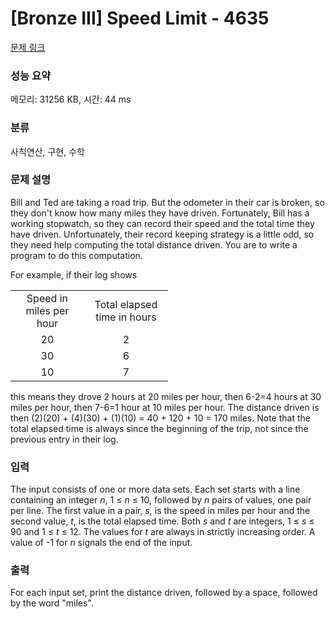 # [Bronze III] Speed Limit - 4635 

[문제 링크](https://www.acmicpc.net/problem/4635) 

### 성능 요약

메모리: 31256 KB, 시간: 44 ms

### 분류

사칙연산, 구현, 수학

### 문제 설명

<p>Bill and Ted are taking a road trip. But the odometer in their car is broken, so they don't know how many miles they have driven. Fortunately, Bill has a working stopwatch, so they can record their speed and the total time they have driven. Unfortunately, their record keeping strategy is a little odd, so they need help computing the total distance driven. You are to write a program to do this computation.</p>

<p>For example, if their log shows</p>

<table class="table table-bordered" style="width:50%">
	<tbody>
		<tr>
			<td style="text-align:center">Speed in miles per hour</td>
			<td style="text-align:center">Total elapsed time in hours</td>
		</tr>
		<tr>
			<td style="text-align:center">20</td>
			<td style="text-align:center">2</td>
		</tr>
		<tr>
			<td style="text-align:center">30</td>
			<td style="text-align:center">6</td>
		</tr>
		<tr>
			<td style="text-align:center">10</td>
			<td style="text-align:center">7</td>
		</tr>
	</tbody>
</table>

<p>this means they drove 2 hours at 20 miles per hour, then 6-2=4 hours at 30 miles per hour, then 7-6=1 hour at 10 miles per hour. The distance driven is then (2)(20) + (4)(30) + (1)(10) = 40 + 120 + 10 = 170 miles. Note that the total elapsed time is always since the beginning of the trip, not since the previous entry in their log.</p>

### 입력 

 <p>The input consists of one or more data sets. Each set starts with a line containing an integer <em>n</em>, 1 ≤ <em>n</em> ≤ 10,  followed by <em>n</em> pairs of values, one pair per line. The first value in a pair, <em>s,</em> is the speed in miles per hour and the second value, <em>t</em>, is the total elapsed time. Both <em>s</em> and <em>t</em> are integers, 1 ≤<em> s</em> ≤ 90 and 1 ≤<em> t</em> ≤ 12.  The values for <em>t </em>are always in strictly increasing order. A value of -1 for <em>n</em> signals the end of the input.</p>

### 출력 

 <p>For each input set, print the distance driven, followed by a space, followed by the word "miles". </p>

